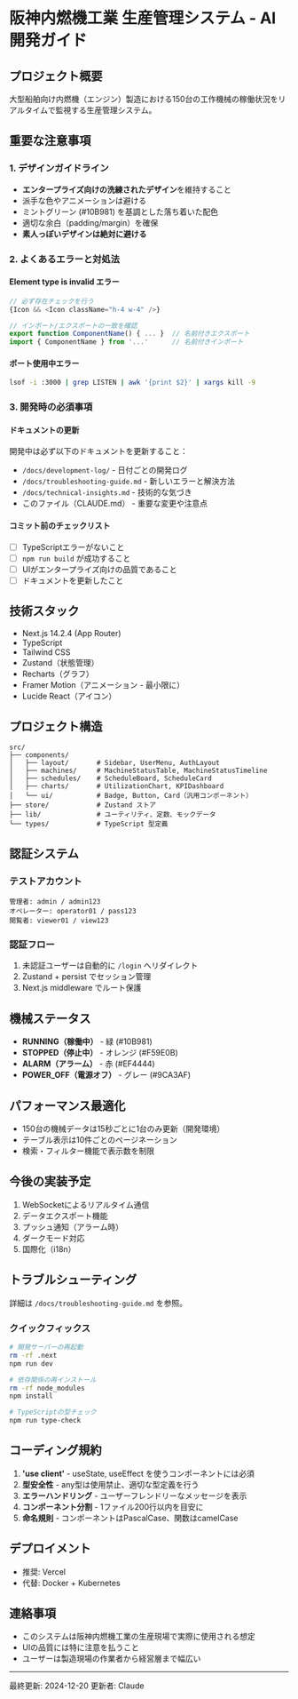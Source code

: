 # 阪神内燃機工業 生産管理システム - AI開発ガイド

## プロジェクト概要
大型船舶向け内燃機（エンジン）製造における150台の工作機械の稼働状況をリアルタイムで監視する生産管理システム。

## 重要な注意事項

### 1. デザインガイドライン
- **エンタープライズ向けの洗練されたデザイン**を維持すること
- 派手な色やアニメーションは避ける
- ミントグリーン (#10B981) を基調とした落ち着いた配色
- 適切な余白（padding/margin）を確保
- **素人っぽいデザインは絶対に避ける**

### 2. よくあるエラーと対処法

#### Element type is invalid エラー
```typescript
// 必ず存在チェックを行う
{Icon && <Icon className="h-4 w-4" />}

// インポート/エクスポートの一致を確認
export function ComponentName() { ... }  // 名前付きエクスポート
import { ComponentName } from '...'      // 名前付きインポート
```

#### ポート使用中エラー
```bash
lsof -i :3000 | grep LISTEN | awk '{print $2}' | xargs kill -9
```

### 3. 開発時の必須事項

#### ドキュメントの更新
開発中は必ず以下のドキュメントを更新すること：
- `/docs/development-log/` - 日付ごとの開発ログ
- `/docs/troubleshooting-guide.md` - 新しいエラーと解決方法
- `/docs/technical-insights.md` - 技術的な気づき
- このファイル（CLAUDE.md） - 重要な変更や注意点

#### コミット前のチェックリスト
- [ ] TypeScriptエラーがないこと
- [ ] `npm run build` が成功すること
- [ ] UIがエンタープライズ向けの品質であること
- [ ] ドキュメントを更新したこと

## 技術スタック
- Next.js 14.2.4 (App Router)
- TypeScript
- Tailwind CSS
- Zustand（状態管理）
- Recharts（グラフ）
- Framer Motion（アニメーション - 最小限に）
- Lucide React（アイコン）

## プロジェクト構造
```
src/
├── components/
│   ├── layout/       # Sidebar, UserMenu, AuthLayout
│   ├── machines/     # MachineStatusTable, MachineStatusTimeline
│   ├── schedules/    # ScheduleBoard, ScheduleCard
│   ├── charts/       # UtilizationChart, KPIDashboard
│   └── ui/           # Badge, Button, Card（汎用コンポーネント）
├── store/            # Zustand ストア
├── lib/              # ユーティリティ、定数、モックデータ
└── types/            # TypeScript 型定義
```

## 認証システム

### テストアカウント
```
管理者: admin / admin123
オペレーター: operator01 / pass123
閲覧者: viewer01 / view123
```

### 認証フロー
1. 未認証ユーザーは自動的に `/login` へリダイレクト
2. Zustand + persist でセッション管理
3. Next.js middleware でルート保護

## 機械ステータス
- **RUNNING（稼働中）** - 緑 (#10B981)
- **STOPPED（停止中）** - オレンジ (#F59E0B)
- **ALARM（アラーム）** - 赤 (#EF4444)
- **POWER_OFF（電源オフ）** - グレー (#9CA3AF)

## パフォーマンス最適化
- 150台の機械データは15秒ごとに1台のみ更新（開発環境）
- テーブル表示は10件ごとのページネーション
- 検索・フィルター機能で表示数を制限

## 今後の実装予定
1. WebSocketによるリアルタイム通信
2. データエクスポート機能
3. プッシュ通知（アラーム時）
4. ダークモード対応
5. 国際化（i18n）

## トラブルシューティング
詳細は `/docs/troubleshooting-guide.md` を参照。

### クイックフィックス
```bash
# 開発サーバーの再起動
rm -rf .next
npm run dev

# 依存関係の再インストール
rm -rf node_modules
npm install

# TypeScriptの型チェック
npm run type-check
```

## コーディング規約
1. **'use client'** - useState, useEffect を使うコンポーネントには必須
2. **型安全性** - any型は使用禁止、適切な型定義を行う
3. **エラーハンドリング** - ユーザーフレンドリーなメッセージを表示
4. **コンポーネント分割** - 1ファイル200行以内を目安に
5. **命名規則** - コンポーネントはPascalCase、関数はcamelCase

## デプロイメント
- 推奨: Vercel
- 代替: Docker + Kubernetes

## 連絡事項
- このシステムは阪神内燃機工業の生産現場で実際に使用される想定
- UIの品質には特に注意を払うこと
- ユーザーは製造現場の作業者から経営層まで幅広い

---
最終更新: 2024-12-20
更新者: Claude